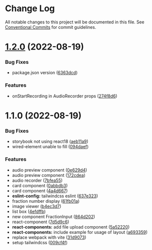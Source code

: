 # Change Log

All notable changes to this project will be documented in this file.
See [Conventional Commits](https://conventionalcommits.org) for commit guidelines.

# [1.2.0](https://github.com/davidNHK/busybox/compare/@busybox/react-components@1.1.0...@busybox/react-components@1.2.0) (2022-08-19)


### Bug Fixes

* package.json version ([6363dcd](https://github.com/davidNHK/busybox/commit/6363dcdae74c8c98691cb58987eeeda9d526e277))


### Features

* onStartRecording in AudioRecorder props ([274f8d6](https://github.com/davidNHK/busybox/commit/274f8d662ba77db8206e7b0bde8c8ae774e2268e))





# 1.1.0 (2022-08-19)


### Bug Fixes

* storybook not using react18 ([aeb11a9](https://github.com/davidNHK/busybox/commit/aeb11a921ea5216548f09a37b29e36d692b1c036))
* wired-element unable to fill ([094daef](https://github.com/davidNHK/busybox/commit/094daef85f955959af90edd4b41f79fbd4b33bcf))


### Features

* audio preview component ([0e629d4](https://github.com/davidNHK/busybox/commit/0e629d417a17c6d136dceb684dac97ed38c06e9e))
* audio preview component ([172cdea](https://github.com/davidNHK/busybox/commit/172cdeaddb00ebce691f06778992292e923ec4eb))
* audio recorder ([7bfea55](https://github.com/davidNHK/busybox/commit/7bfea5549d2d7794f0c4d47fa264d5e7c750fcb3))
* card component ([0abbdb3](https://github.com/davidNHK/busybox/commit/0abbdb3b7a95ac4b645252e814a39efa4f292723))
* card component ([4a4d667](https://github.com/davidNHK/busybox/commit/4a4d667d5b395e7367ce5096ba48d140bb8577e7))
* **eslint-config:** tailwindcss eslint ([637e323](https://github.com/davidNHK/busybox/commit/637e32369f8b406389fc23ab69760c78282f47da))
* fraction number display ([61fb01a](https://github.com/davidNHK/busybox/commit/61fb01a124a23bbeaae1fdb46698f83c1f2c294c))
* image viewer ([b4ec3d7](https://github.com/davidNHK/busybox/commit/b4ec3d73ea5a9534e310e283df0d54edf430f691))
* list box ([4efdffb](https://github.com/davidNHK/busybox/commit/4efdffb9838d0ca72eedfb20a151ab3294ad1cef))
* new component FractionInput ([864d202](https://github.com/davidNHK/busybox/commit/864d20248e2795c5a20a9e51198141ea1e26f501))
* react-component ([7d5d9c6](https://github.com/davidNHK/busybox/commit/7d5d9c632094497e49255ef28568ba58a566a058))
* **react-components:** add file upload component ([5a52220](https://github.com/davidNHK/busybox/commit/5a52220e89227c6bb7f25d71f37528b47059003d))
* **react-components:** include example for usage of layout ([a693359](https://github.com/davidNHK/busybox/commit/a69335975e66c2ce6689c81e574195c6e723b66c))
* replace webpack with vite ([31d9073](https://github.com/davidNHK/busybox/commit/31d9073a35ed35d0f189e16d07105b049ea66170))
* setup tailwindcss ([009cf4f](https://github.com/davidNHK/busybox/commit/009cf4f787dd4a4acdad13ce99e800aaaff8ff9a))
